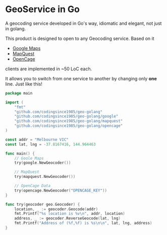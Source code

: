 GeoService in Go
=

A geocoding service developed in Go's way, idiomatic and elegant, not just in golang.

This product is designed to open to any Geocoding service. Based on it
* [Google Maps](https://developers.google.com/maps/documentation/geocoding/)
* [MapQuest](http://www.mapquestapi.com/geocoding/)
* [OpenCage](http://geocoder.opencagedata.com/api.html)

clients are implemented in ~50 LoC each.

It allows you to switch from one service to another by changing only **one** line. Just like this!

```go
package main

import (
	"fmt"
	"github.com/codingsince1985/geo-golang"
	"github.com/codingsince1985/geo-golang/google"
	"github.com/codingsince1985/geo-golang/mapquest"
	"github.com/codingsince1985/geo-golang/opencage"
)

const addr = "Melbourne VIC"
const lat, lng = -37.8167416, 144.964463

func main() {
	// Goole Maps
	try(google.NewGeocoder())

	// MapQuest
	try(mapquest.NewGeocoder())

	// OpenCage Data
	try(opencage.NewGeocoder("OPENCAGE_KEY"))
}

func try(geocoder geo.Geocoder) {
	location, _ := geocoder.Geocode(addr)
	fmt.Printf("%s location is %v\n", addr, location)
	address, _ := geocoder.ReverseGeocode(lat, lng)
	fmt.Printf("Address of (%f,%f) is %s\n\n", lat, lng, address)
}
```
